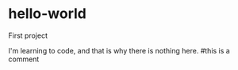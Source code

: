 # hello-world
First project

I'm learning to code, and that is why there is nothing here.
#this is a comment


